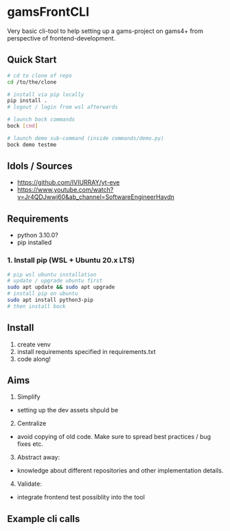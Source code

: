 
# gamsFrontCLI

Very basic cli-tool to help setting up a gams-project on gams4+ from perspective of frontend-development.


## Quick Start

```sh
# cd to clone of repo
cd /to/the/clone

# install via pip locally
pip install .
# logout / login from wsl afterwards

# launch bock commands
bock [cmd]

# launch demo sub-command (inside commands/demo.py)
bock demo testme


```

## Idols / Sources
- https://github.com/IVIURRAY/yt-eve
- https://www.youtube.com/watch?v=Jr4QDJwwj60&ab_channel=SoftwareEngineerHaydn


## Requirements
- python 3.10.0?
- pip installed


### 1. Install pip (WSL + Ubuntu 20.x LTS)
```sh
# pip wsl ubuntu installation
# update / upgrade ubuntu first
sudo apt update && sudo apt upgrade
# install pip on ubuntu
sudo apt install python3-pip
# then install bock

```

## Install

1. create venv
2. install requirements specified in requirements.txt
3. code along!


## Aims

1. Simplify
  - setting up the dev assets shpuld be
2. Centralize
  - avoid copying of old code. Make sure to spread best practices / bug fixes etc.
3. Abstract away:
  - knowledge about different repositories and other implementation details.
4. Validate:
  - integrate frontend test possiblity into the tool


## Example cli calls

```sh


```